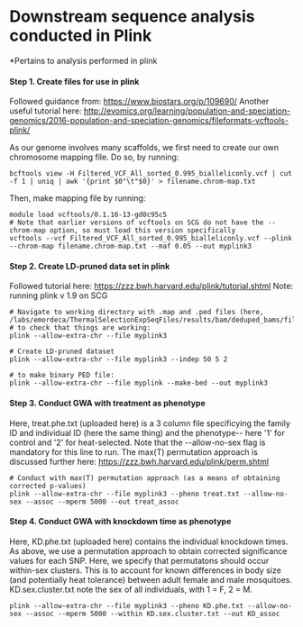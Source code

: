 # Downstream sequence analysis conducted in Plink
*Pertains to analysis performed in plink  


#### Step 1. Create files for use in plink 
Followed guidance from: https://www.biostars.org/p/109690/ 
Another useful tutorial here: http://evomics.org/learning/population-and-speciation-genomics/2016-population-and-speciation-genomics/fileformats-vcftools-plink/

As our genome involves many scaffolds, we first need to create our own chromosome mapping file. Do so, by running:
```
bcftools view -H Filtered_VCF_All_sorted_0.995_bialleliconly.vcf | cut -f 1 | uniq | awk '{print $0"\t"$0}' > filename.chrom-map.txt
```
Then, make mapping file by running:
```
module load vcftools/0.1.16-13-gd0c95c5
# Note that earlier versions of vcftools on SCG do not have the --chrom-map option, so must load this version specifically
vcftools --vcf Filtered_VCF_All_sorted_0.995_bialleliconly.vcf --plink --chrom-map filename.chrom-map.txt --maf 0.05 --out myplink3
```


#### Step 2. Create LD-pruned data set in plink 
Followed tutorial here: https://zzz.bwh.harvard.edu/plink/tutorial.shtml
Note: running plink v 1.9 on SCG 

```
# Navigate to working directory with .map and .ped files (here, /labs/emordeca/ThermalSelectionExpSeqFiles/results/bam/deduped_bams/filtered_VCF)
# to check that things are working:
plink --allow-extra-chr --file myplink3

# Create LD-pruned dataset
plink --allow-extra-chr --file myplink3 --indep 50 5 2

# to make binary PED file:
plink --allow-extra-chr --file myplink --make-bed --out myplink3
```

#### Step 3. Conduct GWA with treatment as phenotype 
Here, treat.phe.txt (uploaded here) is a 3 column file specificying the family ID and individual ID (here the same thing) and the phenotype-- here '1' for control and '2' for heat-selected. Note that the --allow-no-sex flag is mandatory for this line to run.
The max(T) permutation approach is discussed further here: https://zzz.bwh.harvard.edu/plink/perm.shtml

```
# Conduct with max(T) permutation approach (as a means of obtaining corrected p-values)
plink --allow-extra-chr --file myplink3 --pheno treat.txt --allow-no-sex --assoc --mperm 5000 --out treat_assoc
```

#### Step 4. Conduct GWA with knockdown time as phenotype 
Here, KD.phe.txt (uploaded here) contains the individual knockdown times. As above, we use a permutation approach to obtain corrected significance values for each SNP. Here, we specify that permutatons should occur within-sex clusters. This is to account for known differences in body size (and potentially heat tolerance) between adult female and male mosquitoes. KD.sex.cluster.txt note the sex of all individuals, with 1 = F, 2 = M. 
```
plink --allow-extra-chr --file myplink3 --pheno KD.phe.txt --allow-no-sex --assoc --mperm 5000 --within KD.sex.cluster.txt --out KD_assoc
```
